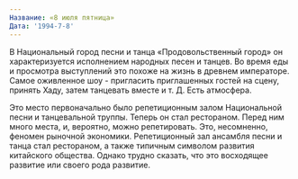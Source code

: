 ```yaml
---
Название: «8 июля пятница»
Дата: '1994-7-8'
---
```


В Национальный город песни и танца «Продовольственный город» он характеризуется исполнением народных песен и танцев. Во время еды и просмотра выступлений это похоже на жизнь в древнем императоре. Самое оживленное шоу - пригласить приглашенных гостей на сцену, принять Хаду, затем танцевать вместе и т. Д. Есть атмосфера.

Это место первоначально было репетиционным залом Национальной песни и танцевальной труппы. Теперь он стал рестораном. Перед ним много места, и, вероятно, можно репетировать. Это, несомненно, феномен рыночной экономики. Репетиционный зал ансамбля песни и танца стал рестораном, а также типичным символом развития китайского общества. Однако трудно сказать, что это восходящее развитие или своего рода развитие.

